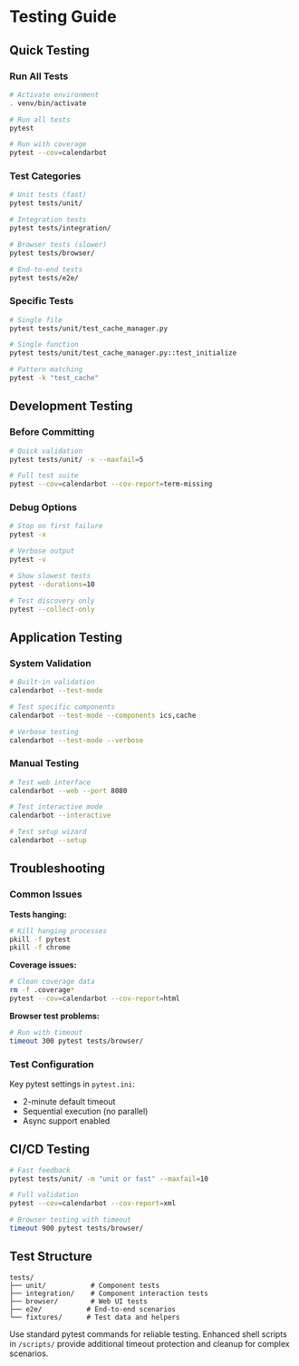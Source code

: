 # Testing Guide

## Quick Testing

### Run All Tests

```bash
# Activate environment
. venv/bin/activate

# Run all tests
pytest

# Run with coverage
pytest --cov=calendarbot
```

### Test Categories

```bash
# Unit tests (fast)
pytest tests/unit/

# Integration tests
pytest tests/integration/

# Browser tests (slower)
pytest tests/browser/

# End-to-end tests
pytest tests/e2e/
```

### Specific Tests

```bash
# Single file
pytest tests/unit/test_cache_manager.py

# Single function
pytest tests/unit/test_cache_manager.py::test_initialize

# Pattern matching
pytest -k "test_cache"
```

## Development Testing

### Before Committing

```bash
# Quick validation
pytest tests/unit/ -x --maxfail=5

# Full test suite
pytest --cov=calendarbot --cov-report=term-missing
```

### Debug Options

```bash
# Stop on first failure
pytest -x

# Verbose output
pytest -v

# Show slowest tests
pytest --durations=10

# Test discovery only
pytest --collect-only
```

## Application Testing

### System Validation

```bash
# Built-in validation
calendarbot --test-mode

# Test specific components
calendarbot --test-mode --components ics,cache

# Verbose testing
calendarbot --test-mode --verbose
```

### Manual Testing

```bash
# Test web interface
calendarbot --web --port 8080

# Test interactive mode
calendarbot --interactive

# Test setup wizard
calendarbot --setup
```

## Troubleshooting

### Common Issues

**Tests hanging:**
```bash
# Kill hanging processes
pkill -f pytest
pkill -f chrome
```

**Coverage issues:**
```bash
# Clean coverage data
rm -f .coverage*
pytest --cov=calendarbot --cov-report=html
```

**Browser test problems:**
```bash
# Run with timeout
timeout 300 pytest tests/browser/
```

### Test Configuration

Key pytest settings in `pytest.ini`:
- 2-minute default timeout
- Sequential execution (no parallel)
- Async support enabled

## CI/CD Testing

```bash
# Fast feedback
pytest tests/unit/ -m "unit or fast" --maxfail=10

# Full validation
pytest --cov=calendarbot --cov-report=xml

# Browser testing with timeout
timeout 900 pytest tests/browser/
```

## Test Structure

```
tests/
├── unit/           # Component tests
├── integration/    # Component interaction tests
├── browser/        # Web UI tests
├── e2e/           # End-to-end scenarios
└── fixtures/      # Test data and helpers
```

Use standard pytest commands for reliable testing. Enhanced shell scripts in `/scripts/` provide additional timeout protection and cleanup for complex scenarios.